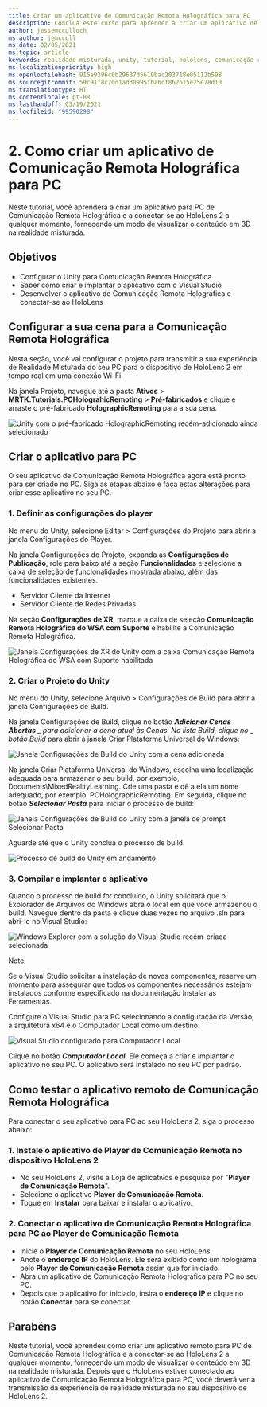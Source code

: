 ```yaml
---
title: Criar um aplicativo de Comunicação Remota Holográfica para PC
description: Conclua este curso para aprender a criar um aplicativo de PC para uma experiência de realidade misturada do seu PC para o HoloLens 2.
author: jessemcculloch
ms.author: jemccull
ms.date: 02/05/2021
ms.topic: article
keywords: realidade misturada, unity, tutorial, hololens, comunicação remota holográfica do PC, Visual Studio
ms.localizationpriority: high
ms.openlocfilehash: 916a9396c0b29637d5619bac203718e05112b598
ms.sourcegitcommit: 59c91f8c70d1ad30995fba6cf862615e25e78d10
ms.translationtype: HT
ms.contentlocale: pt-BR
ms.lasthandoff: 03/19/2021
ms.locfileid: "99590298"
---
```

# <a name="2-creating-a-holographic-remoting-pc-application"></a>2. Como criar um aplicativo de Comunicação Remota Holográfica para PC

Neste tutorial, você aprenderá a criar um aplicativo para PC de Comunicação Remota Holográfica e a conectar-se ao HoloLens 2 a qualquer momento, fornecendo um modo de visualizar o conteúdo em 3D na realidade misturada.

## <a name="objectives"></a>Objetivos

* Configurar o Unity para Comunicação Remota Holográfica
* Saber como criar e implantar o aplicativo com o Visual Studio
* Desenvolver o aplicativo de Comunicação Remota Holográfica e conectar-se ao HoloLens

## <a name="configuring-your-scene-for-holographic-remoting"></a>Configurar a sua cena para a Comunicação Remota Holográfica

Nesta seção, você vai configurar o projeto para transmitir a sua experiência de Realidade Misturada do seu PC para o dispositivo de HoloLens 2 em tempo real em uma conexão Wi-Fi.

Na janela Projeto, navegue até a pasta **Ativos** > **MRTK.Tutorials.PCHolograhicRemoting** > **Pré-fabricados** e clique e arraste o pré-fabricado **HolographicRemoting** para a sua cena.

![Unity com o pré-fabricado HolographicRemoting recém-adicionado ainda selecionado](images/mrlearning-pc-holographic-remoting/Tutorial2-Section1-Step1-1.png)

## <a name="build-your-application-to-pc"></a>Criar o aplicativo para PC

O seu aplicativo de Comunicação Remota Holográfica agora está pronto para ser criado no PC. Siga as etapas abaixo e faça estas alterações para criar esse aplicativo no seu PC.

### <a name="1-set-the-player-settings"></a>1. Definir as configurações do player

No menu do Unity, selecione Editar > Configurações do Projeto para abrir a janela Configurações do Player.

Na janela Configurações do Projeto, expanda as **Configurações de Publicação**, role para baixo até a seção **Funcionalidades** e selecione a caixa de seleção de funcionalidades mostrada abaixo, além das funcionalidades existentes.

* Servidor Cliente da Internet
* Servidor Cliente de Redes Privadas

Na seção **Configurações de XR**, marque a caixa de seleção **Comunicação Remota Holográfica do WSA com Suporte** e habilite a Comunicação Remota Holográfica.

![Janela Configurações de XR do Unity com a caixa Comunicação Remota Holográfica do WSA com Suporte habilitada](images/mrlearning-pc-holographic-remoting/Tutorial2-Section2-Step1-1.png)

### <a name="2-build-the-unity-project"></a>2. Criar o Projeto do Unity

No menu do Unity, selecione Arquivo > Configurações de Build para abrir a janela Configurações de Build.

Na janela Configurações de Build, clique no botão ***Adicionar Cenas Abertas** _ para adicionar a cena atual às Cenas. Na lista Build, clique no _ *_botão Build_** para abrir a janela Criar Plataforma Universal do Windows:

![Janela Configurações de Build do Unity com a cena adicionada](images/mrlearning-pc-holographic-remoting/Tutorial2-Section2-Step2-1.png)

Na janela Criar Plataforma Universal do Windows, escolha uma localização adequada para armazenar o seu build, por exemplo, Documents\MixedRealityLearning. Crie uma pasta e dê a ela um nome adequado, por exemplo, PCHolographicRemoting. Em seguida, clique no botão ***Selecionar Pasta*** para iniciar o processo de build:

![Janela Configurações de Build do Unity com a janela de prompt Selecionar Pasta](images/mrlearning-pc-holographic-remoting/Tutorial2-Section2-Step2-2.png)

Aguarde até que o Unity conclua o processo de build.

![Processo de build do Unity em andamento](images/mrlearning-pc-holographic-remoting/Tutorial2-Section2-Step2-3.png)

### <a name="3-build-and-deploy-the-application"></a>3. Compilar e implantar o aplicativo

Quando o processo de build for concluído, o Unity solicitará que o Explorador de Arquivos do Windows abra o local em que você armazenou o build. Navegue dentro da pasta e clique duas vezes no arquivo .sln para abri-lo no Visual Studio:

![Windows Explorer com a solução do Visual Studio recém-criada selecionada](images/mrlearning-pc-holographic-remoting/Tutorial2-Section2-Step3-1.png)

> [!NOTE]
> Se o Visual Studio solicitar a instalação de novos componentes, reserve um momento para assegurar que todos os componentes necessários estejam instalados conforme especificado na documentação Instalar as Ferramentas.

Configure o Visual Studio para PC selecionando a configuração da Versão, a arquitetura x64 e o Computador Local como um destino:

![Visual Studio configurado para Computador Local](images/mrlearning-pc-holographic-remoting/Tutorial2-Section2-Step3-2.png)

Clique no botão ***Computador Local***. Ele começa a criar e implantar o aplicativo no seu PC. O aplicativo será instalado no seu PC por padrão.

## <a name="testing-holographic-remoting-remote-application"></a>Como testar o aplicativo remoto de Comunicação Remota Holográfica

Para conectar o seu aplicativo para PC ao seu HoloLens 2, siga o processo abaixo:

### <a name="1-install-the-remoting-player-application-on-hololens-2-device"></a>1. Instale o aplicativo de Player de Comunicação Remota no dispositivo HoloLens 2

* No seu HoloLens 2, visite a Loja de aplicativos e pesquise por "**Player de Comunicação Remota**".
* Selecione o aplicativo **Player de Comunicação Remota**.
* Toque em **Instalar** para baixar e instalar o aplicativo.

### <a name="2-connect-the-holographic-remoting-pc-app-to-the-remoting-player"></a>2. Conectar o aplicativo de Comunicação Remota Holográfica para PC ao Player de Comunicação Remota

* Inicie o **Player de Comunicação Remota** no seu HoloLens.
* Anote o **endereço IP** do HoloLens. Ele será exibido como um holograma pelo **Player de Comunicação Remota** assim que for iniciado.
* Abra um aplicativo de Comunicação Remota Holográfica para PC no seu PC.
* Depois que o aplicativo for iniciado, insira o **endereço IP** e clique no botão **Conectar** para se conectar.

## <a name="congratulations"></a>Parabéns

Neste tutorial, você aprendeu como criar um aplicativo remoto para PC de Comunicação Remota Holográfica e a conectar-se ao HoloLens 2 a qualquer momento, fornecendo um modo de visualizar o conteúdo em 3D na realidade misturada. Depois que o HoloLens estiver conectado ao aplicativo de Comunicação Remota Holográfica para PC, você deverá ver a transmissão da experiência de realidade misturada no seu dispositivo de HoloLens 2.
